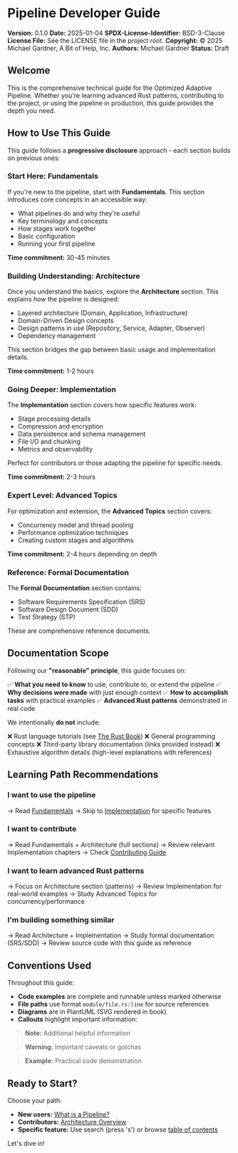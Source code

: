 # Pipeline Developer Guide

**Version:** 0.1.0
**Date:** 2025-01-04
**SPDX-License-Identifier:** BSD-3-Clause
**License File:** See the LICENSE file in the project root.
**Copyright:** © 2025 Michael Gardner, A Bit of Help, Inc.
**Authors:** Michael Gardner
**Status:** Draft

## Welcome

This is the comprehensive technical guide for the Optimized Adaptive Pipeline. Whether you're learning advanced Rust patterns, contributing to the project, or using the pipeline in production, this guide provides the depth you need.

## How to Use This Guide

This guide follows a **progressive disclosure** approach - each section builds on previous ones:

### Start Here: Fundamentals

If you're new to the pipeline, start with **Fundamentals**. This section introduces core concepts in an accessible way:

- What pipelines do and why they're useful
- Key terminology and concepts
- How stages work together
- Basic configuration
- Running your first pipeline

**Time commitment:** 30-45 minutes

### Building Understanding: Architecture

Once you understand the basics, explore the **Architecture** section. This explains *how* the pipeline is designed:

- Layered architecture (Domain, Application, Infrastructure)
- Domain-Driven Design concepts
- Design patterns in use (Repository, Service, Adapter, Observer)
- Dependency management

This section bridges the gap between basic usage and implementation details.

**Time commitment:** 1-2 hours

### Going Deeper: Implementation

The **Implementation** section covers how specific features work:

- Stage processing details
- Compression and encryption
- Data persistence and schema management
- File I/O and chunking
- Metrics and observability

Perfect for contributors or those adapting the pipeline for specific needs.

**Time commitment:** 2-3 hours

### Expert Level: Advanced Topics

For optimization and extension, the **Advanced Topics** section covers:

- Concurrency model and thread pooling
- Performance optimization techniques
- Creating custom stages and algorithms

**Time commitment:** 2-4 hours depending on depth

### Reference: Formal Documentation

The **Formal Documentation** section contains:

- Software Requirements Specification (SRS)
- Software Design Document (SDD)
- Test Strategy (STP)

These are comprehensive reference documents.

## Documentation Scope

Following our **"reasonable" principle**, this guide focuses on:

✅ **What you need to know** to use, contribute to, or extend the pipeline
✅ **Why decisions were made** with just enough context
✅ **How to accomplish tasks** with practical examples
✅ **Advanced Rust patterns** demonstrated in real code

We intentionally **do not** include:

❌ Rust language tutorials (see [The Rust Book](https://doc.rust-lang.org/book/))
❌ General programming concepts
❌ Third-party library documentation (links provided instead)
❌ Exhaustive algorithm details (high-level explanations with references)

## Learning Path Recommendations

### I want to use the pipeline

→ Read [Fundamentals](fundamentals/what-is-a-pipeline.md)
→ Skip to [Implementation](implementation/stages.md) for specific features

### I want to contribute

→ Read Fundamentals + Architecture (full sections)
→ Review relevant Implementation chapters
→ Check [Contributing Guide](../../docs/book/contributing/guidelines.html)

### I want to learn advanced Rust patterns

→ Focus on Architecture section (patterns)
→ Review Implementation for real-world examples
→ Study Advanced Topics for concurrency/performance

### I'm building something similar

→ Read Architecture + Implementation
→ Study formal documentation (SRS/SDD)
→ Review source code with this guide as reference

## Conventions Used

Throughout this guide:

- **Code examples** are complete and runnable unless marked otherwise
- **File paths** use format `module/file.rs:line` for source references
- **Diagrams** are in PlantUML (SVG rendered in book)
- **Callouts** highlight important information:

> **Note:** Additional helpful information

> **Warning:** Important caveats or gotchas

> **Example:** Practical code demonstration

## Ready to Start?

Choose your path:

- **New users:** [What is a Pipeline?](fundamentals/what-is-a-pipeline.md)
- **Contributors:** [Architecture Overview](architecture/overview.md)
- **Specific feature:** Use search (press 's') or browse [table of contents](#)

Let's dive in!
